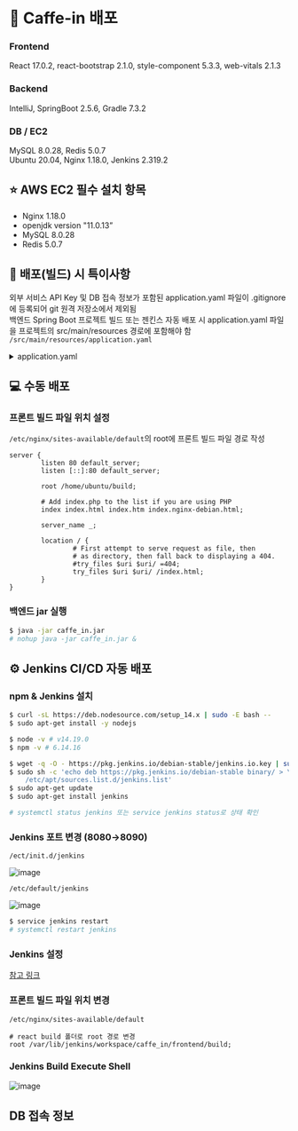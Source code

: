# 📄 Caffe-in 배포

### Frontend
React 17.0.2,  react-bootstrap 2.1.0, style-component 5.3.3, web-vitals 2.1.3

### Backend
IntelliJ, SpringBoot 2.5.6, Gradle 7.3.2

### DB / EC2
MySQL 8.0.28, Redis 5.0.7  
Ubuntu 20.04, Nginx 1.18.0, Jenkins 2.319.2  

## ⭐ AWS EC2 필수 설치 항목
- Nginx 1.18.0
- openjdk version "11.0.13”
- MySQL 8.0.28
- Redis 5.0.7

## 📌 배포(빌드) 시 특이사항
외부 서비스 API Key 및 DB 접속 정보가 포함된 application.yaml 파일이 .gitignore 에 등록되어 git 원격 저장소에서 제외됨  
백엔드 Spring Boot 프로젝트 빌드 또는 젠킨스 자동 배포 시 application.yaml 파일을 프로젝트의 src/main/resources 경로에 포함해야 함
`/src/main/resources/application.yaml`
<details>
<summary>application.yaml</summary>
<div markdown="1">

```yaml
server:
  port: 8080
  servlet:
    context-path:

spring:
  datasource:
    driver-class-name: com.mysql.cj.jdbc.Driver
    url: jdbc:mysql://i6c104.p.ssafy.io:3306/caffe_in?serverTimezone=Asia/Seoul
    username: {username}
    password: {password}
  jpa:
    open-in-view: false
    #    hibernate:
    #      ddl-auto: create
    properties:
      hibernate:
        format_sql: true
        show-sql: true
  mail:
    host: smtp.gmail.com
    port: 587
    username: {google email}
    password: {password}
    properties:
      mail:
        smtp:
          auth: true
          starttls:
            enable: true
  redis:
    lettuce:
      pool:
        min-idle: 0
        max-idle: 8
        max-active: 8
    port: 6379
    host: i6c104.p.ssafy.io
    password: {password}
  servlet:
    multipart:
      max-file-size: 10MB
      max-request-size: 10MB

logging.level.com.kql.caffein: debug

jwt:
  header: Authorization
  secret: {secret}

api:
  kakao:
    kakaoApiKey : {kakaoApiKey}
    redirectURI : {redirectURI}

  google:
    clientId : {clientId}
    redirectURI: {redirectURI}
    clientSecret : {clientSecret}

  naver:
    clientId: {clientId}
    clientSecret: {clientSecret}
    redirectURI: {redirectURI}
    state: {state}

cloud:
  aws:
    credentials:
      accessKey: {accessKey}
      secretKey: {secretKey}
    s3:
      bucket: {bucket}
    region:
      static: ap-northeast-2
    stack:
      auto: false

oauth:
  pass: {pass}
```

</div>
</details>



## 💻 수동 배포
### 프론트 빌드 파일 위치 설정

`/etc/nginx/sites-available/default`의 root에 프론트 빌드 파일 경로 작성

```
server {
        listen 80 default_server;
        listen [::]:80 default_server;

        root /home/ubuntu/build;

        # Add index.php to the list if you are using PHP
        index index.html index.htm index.nginx-debian.html;

        server_name _;

        location / {
                # First attempt to serve request as file, then
                # as directory, then fall back to displaying a 404.
                #try_files $uri $uri/ =404;
                try_files $uri $uri/ /index.html;
        }
}
```

### 백엔드 jar 실행

```bash
$ java -jar caffe_in.jar
# nohup java -jar caffe_in.jar &
```

## ⚙ Jenkins CI/CD 자동 배포
### npm & Jenkins 설치

```bash
$ curl -sL https://deb.nodesource.com/setup_14.x | sudo -E bash --
$ sudo apt-get install -y nodejs

$ node -v # v14.19.0
$ npm -v # 6.14.16
```

```bash
$ wget -q -O - https://pkg.jenkins.io/debian-stable/jenkins.io.key | sudo apt-key add -
$ sudo sh -c 'echo deb https://pkg.jenkins.io/debian-stable binary/ > \
    /etc/apt/sources.list.d/jenkins.list'
$ sudo apt-get update
$ sudo apt-get install jenkins

# systemctl status jenkins 또는 service jenkins status로 상태 확인
```

### Jenkins 포트 변경 (8080→8090)

`/ect/init.d/jenkins`

![image](https://user-images.githubusercontent.com/50658153/154447924-d22019ff-d808-4605-9bee-2ec731f796b9.png)

`/etc/default/jenkins`

![image](https://user-images.githubusercontent.com/50658153/154448000-dfdfa3e9-4b5b-48e5-8530-31ad5198f1a4.png)

```bash
$ service jenkins restart
# systemctl restart jenkins
```

### Jenkins 설정

[참고 링크](https://velog.io/@kido/EC2Jenkins-CICD-%EC%9E%90%EB%8F%99%EB%B0%B0%ED%8F%AC)

### 프론트 빌드 파일 위치 변경

`/etc/nginx/sites-available/default`

```
# react build 폴더로 root 경로 변경
root /var/lib/jenkins/workspace/caffe_in/frontend/build;
```

### Jenkins Build Execute Shell
![image](https://user-images.githubusercontent.com/50658153/154451501-adf7e817-8036-4ae0-8122-f25ff10ccf91.png)

## DB 접속 정보


